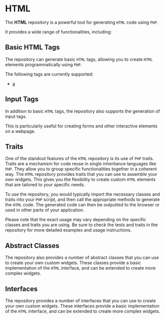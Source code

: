 # HTML

The **HTML** repository is a powerful tool for generating `HTML` code using `PHP`.

It provides a wide range of functionalities, including:

## Basic HTML Tags

The repository can generate basic `HTML` tags, allowing you to create `HTML` elements programmatically using `PHP`.

The following tags are currently supported:

- [a](/docs/A.md)

## Input Tags

In addition to basic `HTML` tags, the repository also supports the generation of input tags.

This is particularly useful for creating forms and other interactive elements on a webpage.

## Traits

One of the standout features of the `HTML` repository is its use of `PHP` traits. Traits are a mechanism for code reuse
in single inheritance languages like `PHP`. They allow you to group specific functionalities together in a coherent way.
The `HTML` repository provides traits that you can use to assemble your own widgets. This gives you the flexibility to
create custom `HTML` elements that are tailored to your specific needs.

To use the repository, you would typically import the necessary classes and traits into your `PHP` script, and then call
the appropriate methods to generate the `HTML` code. The generated code can then be outputted to the browser or used in
other parts of your application.

Please note that the exact usage may vary depending on the specific classes and traits you are using. Be sure to check
the tests and traits in the repository for more detailed examples and usage instructions.

## Abstract Classes

The repository also provides a number of abstract classes that you can use to create your own custom widgets. These
classes provide a basic implementation of the `HTML` interface, and can be extended to create more complex widgets.

## Interfaces

The repository provides a number of interfaces that you can use to create your own custom widgets. These interfaces
provide a basic implementation of the `HTML` interface, and can be extended to create more complex widgets.


